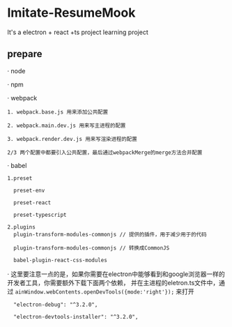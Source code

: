 # Imitate-ResumeMook
It's a electron + react +ts project learning project


## prepare

  · node 
  
  · npm
  
  · webpack
  
    1. webpack.base.js 用来添加公共配置
    
    2. webpack.main.dev.js 用来写主进程的配置
    
    3. webpack.render.dev.js 用来写渲染进程的配置
    
    2/3 两个配置中都要引入公共配置，最后通过webpackMerge的merge方法合并配置
    
  · babel
  
    1.preset 
    
      preset-env
      
      preset-react
      
      preset-typescript
      
    2.plugins
      plugin-transform-modules-commonjs // 提供的插件，用于减少用于的代码

      plugin-transform-modules-commonjs // 转换成CommonJS
      
      babel-plugin-react-css-modules
      
  · 这里要注意一点的是，如果你需要在electron中能够看到和google浏览器一样的开发者工具，你需要额外下载下面两个依赖，
    并在主进程的eletron.ts文件中，通过
    ```ainWindow.webContents.openDevTools({mode:'right'});``` 来打开
    
      "electron-debug": "^3.2.0",
      
      "electron-devtools-installer": "^3.2.0",
